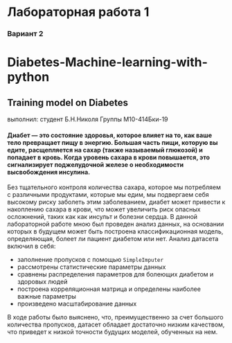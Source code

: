 
# Лабораторная работа 1
### Вариант 2
# Diabetes-Machine-learning-with-python
## Training model on Diabetes
выполнил: студент Б.Н.Николя
Группы М10-414Бки-19 
#### Диабет — это состояние здоровья, которое влияет на то, как ваше тело превращает пищу в энергию. Большая часть пищи, которую вы едите, расщепляется на сахар (также называемый глюкозой) и попадает в кровь. Когда уровень сахара в крови повышается, это сигнализирует поджелудочной железе о необходимости высвобождения инсулина.
Без тщательного контроля количества сахара, которое мы потребляем с различными продуктами, которые мы едим, мы подвергаем себя высокому риску заболеть этим заболеванием, диабет может привести к накоплению сахара в крови, что может увеличить риск опасных осложнений, таких как как инсульт и болезни сердца.
В данной лабораторной работе мною был проведен анализ данных, на основании которых в будущем может быть построена классификационная модель, определяющая, болеет ли пациент диабетом или нет. Анализ датасета включил в себя:
 - заполнение пропусков с помощью ```SimpleImputer```
 - рассмотрены статистические параметры данных
 - сравнены распределения параметров для болеющих диабетом и здоровых людей
 - построена корреляционная матрица и определены наиболее важные параметры
 - произведено масштабирование данных

В ходе работы было выяснено, что, преимущественно за счет большого количества пропусков, датасет обладает достаточно низким качеством, что приведет к низкой точности будущих моделей, обученных на нем.
